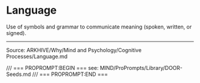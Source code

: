 # Language

Use of symbols and grammar to communicate meaning (spoken, written, or signed).

---
Source: ARKHIVE/Why/Mind and Psychology/Cognitive Processes/Language.md

/// === PROPROMPT:BEGIN ===
see: MIND/ProPrompts/Library/DOOR-Seeds.md
/// === PROPROMPT:END ===
